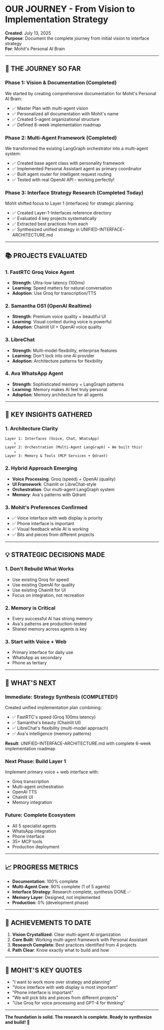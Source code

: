 # OUR JOURNEY - From Vision to Implementation Strategy

**Created**: July 13, 2025  
**Purpose**: Document the complete journey from initial vision to interface strategy  
**For**: Mohit's Personal AI Brain

---

## 🚀 **THE JOURNEY SO FAR**

### **Phase 1: Vision & Documentation (Completed)**
We started by creating comprehensive documentation for Mohit's Personal AI Brain:
- ✅ Master Plan with multi-agent vision
- ✅ Personalized all documentation with Mohit's name
- ✅ Created 5-agent organizational structure
- ✅ Defined 8-week implementation roadmap

### **Phase 2: Multi-Agent Framework (Completed)**
We transformed the existing LangGraph orchestrator into a multi-agent system:
- ✅ Created base agent class with personality framework
- ✅ Implemented Personal Assistant agent as primary coordinator
- ✅ Built agent router for intelligent request routing
- ✅ Tested with real OpenAI API - working perfectly!

### **Phase 3: Interface Strategy Research (Completed Today)**
Mohit shifted focus to Layer 1 (interfaces) for strategic planning:
- ✅ Created Layer-1-Interfaces reference directory
- ✅ Evaluated 4 key projects systematically
- ✅ Extracted best practices from each
- ✅ Synthesized unified strategy in UNIFIED-INTERFACE-ARCHITECTURE.md

---

## 📚 **PROJECTS EVALUATED**

### **1. FastRTC Groq Voice Agent**
- **Strength**: Ultra-low latency (100ms)
- **Learning**: Speed matters for natural conversation
- **Adoption**: Use Groq for transcription/TTS

### **2. Samantha OS1 (OpenAI Realtime)**
- **Strength**: Premium voice quality + beautiful UI
- **Learning**: Visual context during voice is powerful
- **Adoption**: Chainlit UI + OpenAI voice quality

### **3. LibreChat**
- **Strength**: Multi-model flexibility, enterprise features
- **Learning**: Don't lock into one AI provider
- **Adoption**: Architecture patterns for flexibility

### **4. Ava WhatsApp Agent**
- **Strength**: Sophisticated memory + LangGraph patterns
- **Learning**: Memory makes AI feel truly personal
- **Adoption**: Memory architecture for all agents

---

## 🎯 **KEY INSIGHTS GATHERED**

### **1. Architecture Clarity**
```
Layer 1: Interfaces (Voice, Chat, WhatsApp)
    ↓
Layer 2: Orchestration (Multi-Agent LangGraph) ← We built this!
    ↓
Layer 3: Memory & Tools (MCP Services + Qdrant)
```

### **2. Hybrid Approach Emerging**
- **Voice Processing**: Groq (speed) + OpenAI (quality)
- **UI Framework**: Chainlit or LibreChat-style
- **Orchestration**: Our multi-agent LangGraph system
- **Memory**: Ava's patterns with Qdrant

### **3. Mohit's Preferences Confirmed**
- ✅ Voice interface with web display is priority
- ✅ Phone interface is important
- ✅ Visual feedback while AI is working
- ✅ Bits and pieces from different projects

---

## 💡 **STRATEGIC DECISIONS MADE**

### **1. Don't Rebuild What Works**
- Use existing Groq for speed
- Use existing OpenAI for quality
- Use existing Chainlit for UI
- Focus on integration, not recreation

### **2. Memory is Critical**
- Every successful AI has strong memory
- Ava's patterns are production-tested
- Shared memory across agents is key

### **3. Start with Voice + Web**
- Primary interface for daily use
- WhatsApp as secondary
- Phone as tertiary

---

## 🔮 **WHAT'S NEXT**

### **Immediate: Strategy Synthesis (COMPLETED!)**
Created unified implementation plan combining:
- ✅ FastRTC's speed (Groq 100ms latency)
- ✅ Samantha's beauty (Chainlit UI)
- ✅ LibreChat's flexibility (multi-model approach)
- ✅ Ava's intelligence (memory patterns)

**Result**: UNIFIED-INTERFACE-ARCHITECTURE.md with complete 6-week implementation roadmap

### **Next Phase: Build Layer 1**
Implement primary voice + web interface with:
- Groq transcription
- Multi-agent orchestration
- OpenAI TTS
- Chainlit UI
- Memory integration

### **Future: Complete Ecosystem**
- All 5 specialist agents
- WhatsApp integration
- Phone interface
- 35+ MCP tools
- Production deployment

---

## 📈 **PROGRESS METRICS**

- **Documentation**: 100% complete
- **Multi-Agent Core**: 90% complete (1 of 5 agents)
- **Interface Strategy**: Research complete, synthesis DONE ✅
- **Memory Layer**: Designed, not implemented
- **Production**: 0% (development phase)

---

## 🎉 **ACHIEVEMENTS TO DATE**

1. **Vision Crystallized**: Clear multi-agent AI organization
2. **Core Built**: Working multi-agent framework with Personal Assistant
3. **Research Complete**: Best practices identified from 4 projects
4. **Path Clear**: Know exactly what to build and how

---

## 💬 **MOHIT'S KEY QUOTES**

- "I want to work more over strategy and planning"
- "Voice interface with web display is most important"
- "Phone interface is important"
- "We will pick bits and pieces from different projects"
- "Use Groq for voice processing and GPT-4 for thinking"

---

**The foundation is solid. The research is complete. Ready to synthesize and build!** 🚀